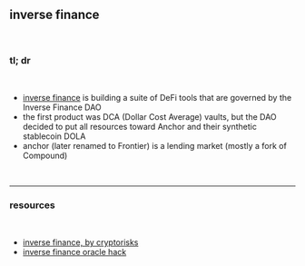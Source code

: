 ## inverse finance

<br>


### tl; dr


<br>

* [inverse finance](https://www.inverse.finance/) is building a suite of DeFi tools that are governed by the Inverse Finance DAO
* the first product was DCA (Dollar Cost Average) vaults, but the DAO decided to put all resources toward Anchor and their synthetic stablecoin DOLA
* anchor (later renamed to Frontier) is a lending market (mostly a fork of Compound)


<br>

--- 

### resources

<br>

* [inverse finance, by cryptorisks](https://cryptorisks.substack.com/p/asset-risk-assessment-dola)
* [inverse finance oracle hack](https://twitter.com/peckshield/status/1510234162183041024)
